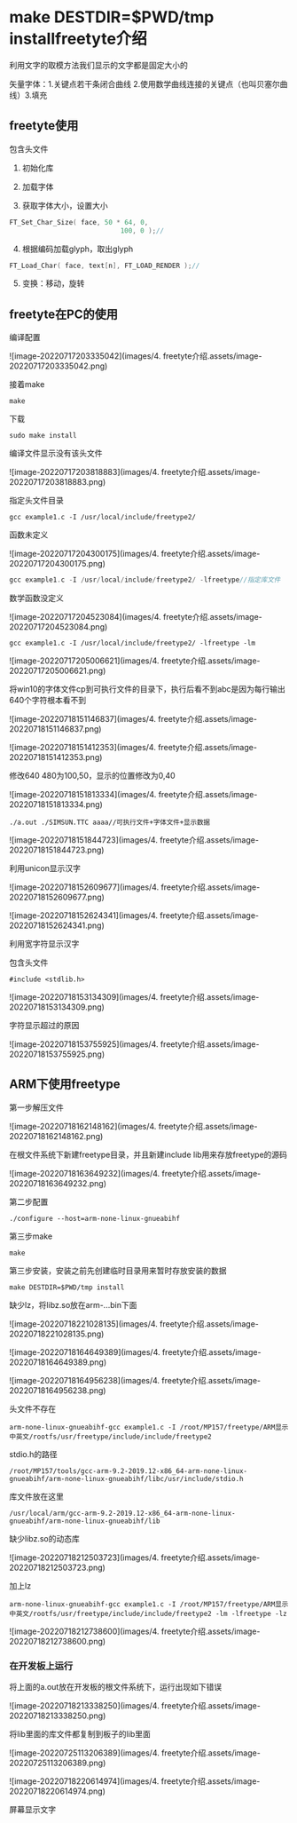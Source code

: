 # make DESTDIR=$PWD/tmp installfreetyte介绍

利用文字的取模方法我们显示的文字都是固定大小的

矢量字体：1.关键点若干条闭合曲线 2.使用数学曲线连接的关键点（也叫贝塞尔曲线）3.填充

## freetyte使用

包含头文件

1. 初始化库

2. 加载字体

3. 获取字体大小，设置大小

```c
FT_Set_Char_Size( face, 50 * 64, 0,
                            100, 0 );//
```



4. 根据编码加载glyph，取出glyph 

```c
FT_Load_Char( face, text[n], FT_LOAD_RENDER );//
```

5. 变换：移动，旋转

## freetyte在PC的使用

编译配置

![image-20220717203335042](images/4. freetyte介绍.assets/image-20220717203335042.png)

接着make

```
make
```

下载

```
sudo make install
```

编译文件显示没有该头文件

![image-20220717203818883](images/4. freetyte介绍.assets/image-20220717203818883.png)

指定头文件目录

```
gcc example1.c -I /usr/local/include/freetype2/
```

函数未定义

![image-20220717204300175](images/4. freetyte介绍.assets/image-20220717204300175.png)

```c
gcc example1.c -I /usr/local/include/freetype2/ -lfreetype//指定库文件
```

数学函数没定义

![image-20220717204523084](images/4. freetyte介绍.assets/image-20220717204523084.png)

```
gcc example1.c -I /usr/local/include/freetype2/ -lfreetype -lm
```

![image-20220717205006621](images/4. freetyte介绍.assets/image-20220717205006621.png)

将win10的字体文件cp到可执行文件的目录下，执行后看不到abc是因为每行输出640个字符根本看不到

![image-20220718151146837](images/4. freetyte介绍.assets/image-20220718151146837.png)

![image-20220718151412353](images/4. freetyte介绍.assets/image-20220718151412353.png)

修改640 480为100,50，显示的位置修改为0,40

![image-20220718151813334](images/4. freetyte介绍.assets/image-20220718151813334.png)

```
./a.out ./SIMSUN.TTC aaaa//可执行文件+字体文件+显示数据
```

![image-20220718151844723](images/4. freetyte介绍.assets/image-20220718151844723.png)

利用unicon显示汉字

![image-20220718152609677](images/4. freetyte介绍.assets/image-20220718152609677.png)

![image-20220718152624341](images/4. freetyte介绍.assets/image-20220718152624341.png)

利用宽字符显示汉字

包含头文件

```
#include <stdlib.h>
```



![image-20220718153134309](images/4. freetyte介绍.assets/image-20220718153134309.png)

字符显示超过的原因

![image-20220718153755925](images/4. freetyte介绍.assets/image-20220718153755925.png)

## ARM下使用freetype

第一步解压文件

![image-20220718162148162](images/4. freetyte介绍.assets/image-20220718162148162.png)

在根文件系统下新建freetype目录，并且新建include lib用来存放freetype的源码

![image-20220718163649232](images/4. freetyte介绍.assets/image-20220718163649232.png)

第二步配置

```
./configure --host=arm-none-linux-gnueabihf
```

第三步make

```
make
```

第三步安装，安装之前先创建临时目录用来暂时存放安装的数据

```
make DESTDIR=$PWD/tmp install
```

缺少lz，将libz.so放在arm-...bin下面

![image-20220718221028135](images/4. freetyte介绍.assets/image-20220718221028135.png)

![image-20220718164649389](images/4. freetyte介绍.assets/image-20220718164649389.png)

![image-20220718164956238](images/4. freetyte介绍.assets/image-20220718164956238.png)

头文件不存在

```
arm-none-linux-gnueabihf-gcc example1.c -I /root/MP157/freetype/ARM显示中英文/rootfs/usr/freetype/include/include/freetype2
```

stdio.h的路径

```
/root/MP157/tools/gcc-arm-9.2-2019.12-x86_64-arm-none-linux-gnueabihf/arm-none-linux-gnueabihf/libc/usr/include/stdio.h
```

库文件放在这里

```
/usr/local/arm/gcc-arm-9.2-2019.12-x86_64-arm-none-linux-gnueabihf/arm-none-linux-gnueabihf/lib
```

缺少libz.so的动态库

![image-20220718212503723](images/4. freetyte介绍.assets/image-20220718212503723.png)

加上lz

```
arm-none-linux-gnueabihf-gcc example1.c -I /root/MP157/freetype/ARM显示中英文/rootfs/usr/freetype/include/include/freetype2 -lm -lfreetype -lz
```

![image-20220718212738600](images/4. freetyte介绍.assets/image-20220718212738600.png)

### 在开发板上运行

将上面的a.out放在开发板的根文件系统下，运行出现如下错误

![image-20220718213338250](images/4. freetyte介绍.assets/image-20220718213338250.png)

将lib里面的库文件都复制到板子的lib里面

![image-20220725113206389](images/4. freetyte介绍.assets/image-20220725113206389.png)

![image-20220718220614974](images/4. freetyte介绍.assets/image-20220718220614974.png)

屏幕显示文字
